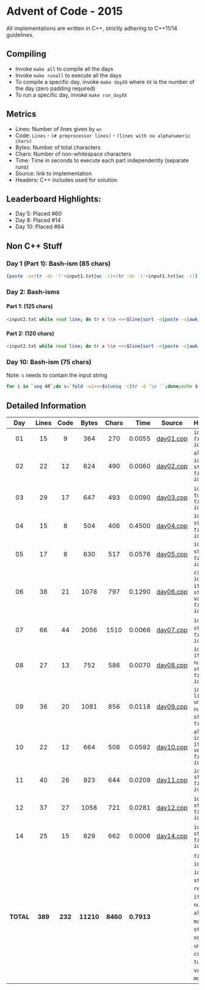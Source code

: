 # Advent of Code - 2015

All implementations are written in C++, strictly adhering to C++11/14 guidelines.

## Compiling

* Invoke `make all` to compile all the days
* Invoke `make runall` to execute all the days
* To compile a specific day, invoke `make dayXX` where `XX` is the number of the day (zero padding required)
* To run a specific day, invoke `make run_dayXX`

## Metrics

* Lines: Number of lines given by `wc`
* Code: `Lines` - `(# preprocessor lines)` - `(lines with no alphanumeric chars)`
* Bytes: Number of total characters
* Chars: Number of non-whitespace characters
* Time: Time in seconds to execute each part independently (separate runs)
* Source: link to implementation
* Headers: C++ includes used for solution

## Leaderboard Highlights:

* Day 5: Placed #60
* Day 8: Placed #14
* Day 10: Placed #64

## Non C++ Stuff

### Day 1 (Part 1): Bash-ism (85 chars)

```bash
(paste -s<(tr -dc '('<input1.txt|wc -c)<(tr -dc ')'<input1.txt|wc -c))|paste -sd-|bc
```

### Day 2: Bash-isms

#### Part 1: (125 chars)

```bash
<input2.txt while read line; do tr x \\n <<<$line|sort -n|paste -s|awk '{print 3*($1*$2)+2*$3*($1+$2);}';done|paste -sd+|bc
```

#### Part 2: (120 chars)

```bash
<input2.txt while read line; do tr x \\n <<<$line|sort -n|paste -s|awk '{print 2*($1*$2)+$1*$2*$3;}';done|paste -sd+|bc
```

### Day 10: Bash-ism (75 chars)

Note: `s` needs to contain the input string

```bash
for i in `seq 40`;do s=`fold -w1<<<$s|uniq -c|tr -d '\n '`;done;echo ${#s}
```

## Detailed Information

 Day | Lines | Code | Bytes | Chars | Time | Source | Headers
:---:|:-----:|:----:|:-----:|:-----:| ----:|:------:|:-------
01|15|9|364|270|0.0055|[day01.cpp](https://github.com/willkill07/adventofcode/blob/master/src/day01/day01.cpp)|`iostream` *`timer.hpp`* *`io.hpp`*
02|22|12|624|490|0.0060|[day02.cpp](https://github.com/willkill07/adventofcode/blob/master/src/day02/day02.cpp)|`algorithm` `iostream` `regex` `string` *`timer.hpp`* *`io.hpp`*
03|29|17|647|493|0.0090|[day03.cpp](https://github.com/willkill07/adventofcode/blob/master/src/day03/day03.cpp)|`iostream` `map` `tuple` *`timer.hpp`* *`io.hpp`*
04|15|8|504|406|0.4500|[day04.cpp](https://github.com/willkill07/adventofcode/blob/master/src/day04/day04.cpp)|`iostream` `string` *`md5.hpp`* *`timer.hpp`* *`io.hpp`*
05|17|8|630|517|0.0576|[day05.cpp](https://github.com/willkill07/adventofcode/blob/master/src/day05/day05.cpp)|`iostream` `string` `regex` *`timer.hpp`* *`io.hpp`*
06|38|21|1078|797|0.1290|[day06.cpp](https://github.com/willkill07/adventofcode/blob/master/src/day06/day06.cpp)|`cstdlib` `iostream` `iterator` `regex` `string` `valarray` *`timer.hpp`* *`io.hpp`*
07|66|44|2056|1510|0.0066|[day07.cpp](https://github.com/willkill07/adventofcode/blob/master/src/day07/day07.cpp)|`iostream` `map` `string` `regex` *`timer.hpp`* *`io.hpp`*
08|27|13|752|586|0.0070|[day08.cpp](https://github.com/willkill07/adventofcode/blob/master/src/day08/day08.cpp)|`iostream` `iterator` `numeric` `regex` `string` *`timer.hpp`* *`io.hpp`*
09|36|20|1081|856|0.0118|[day09.cpp](https://github.com/willkill07/adventofcode/blob/master/src/day09/day09.cpp)|`iostream` `limits` `unordered_map` `numeric` `set` `string` `vector` *`timer.hpp`*
10|22|12|664|508|0.0592|[day10.cpp](https://github.com/willkill07/adventofcode/blob/master/src/day10/day10.cpp)|`algorithm` `iostream` `iterator` `vector` *`timer.hpp`* *`io.hpp`*
11|40|26|923|644|0.0209|[day11.cpp](https://github.com/willkill07/adventofcode/blob/master/src/day11/day11.cpp)|`iostream` `string` *`timer.hpp`* *`io.hpp`*
12|37|27|1058|721|0.0281|[day12.cpp](https://github.com/willkill07/adventofcode/blob/master/src/day12/day12.cpp)|`iostream` `stack` `string` *`timer.hpp`* *`io.hpp`*
14|25|15|829|662|0.0006|[day14.cpp](https://github.com/willkill07/adventofcode/blob/master/src/day14/day14.cpp)|`iostream` `regex` `string` *`timer.hpp`* *`io.hpp`*
**TOTAL**|**389**|**232**|**11210**|**8460**|**0.7913**| | *`timer.hpp`*&nbsp;<sup>**`13`**</sup> `iostream`&nbsp;<sup>**`13`**</sup> *`io.hpp`*&nbsp;<sup>**`12`**</sup> `string`&nbsp;<sup>**`10`**</sup> `regex`&nbsp;<sup>**`6`**</sup> `iterator`&nbsp;<sup>**`3`**</sup> `numeric`&nbsp;<sup>**`2`**</sup> `algorithm`&nbsp;<sup>**`2`**</sup> `map`&nbsp;<sup>**`2`**</sup> `vector`&nbsp;<sup>**`2`**</sup> `stack`&nbsp;<sup>**`1`**</sup> `limits`&nbsp;<sup>**`1`**</sup> `set`&nbsp;<sup>**`1`**</sup> `unordered_map`&nbsp;<sup>**`1`**</sup> `cstdlib`&nbsp;<sup>**`1`**</sup> `tuple`&nbsp;<sup>**`1`**</sup> `valarray`&nbsp;<sup>**`1`**</sup> *`md5.hpp`*&nbsp;<sup>**`1`**</sup>
